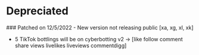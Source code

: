 # Depreciated
### Patched on 12/5/2022 - New version not releasing public [xa, xg, xl, xk]
- 5 TikTok bottlings will be on cyberbotting v2 -> [like follow comment share views livelikes liveviews commentdigg]
